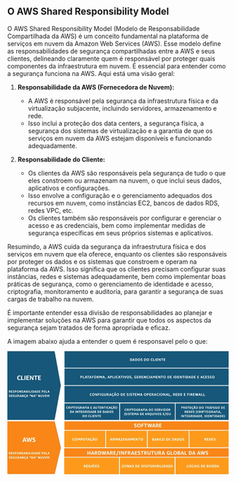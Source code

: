 ## O AWS Shared Responsibility Model

O AWS Shared Responsibility Model (Modelo de Responsabilidade Compartilhada da AWS) é um conceito fundamental na plataforma de serviços em nuvem da Amazon Web Services (AWS). Esse modelo define as responsabilidades de segurança compartilhadas entre a AWS e seus clientes, delineando claramente quem é responsável por proteger quais componentes da infraestrutura em nuvem. É essencial para entender como a segurança funciona na AWS. Aqui está uma visão geral:

1. **Responsabilidade da AWS (Fornecedora de Nuvem):**
   - A AWS é responsável pela segurança da infraestrutura física e da virtualização subjacente, incluindo servidores, armazenamento e rede.
   - Isso inclui a proteção dos data centers, a segurança física, a segurança dos sistemas de virtualização e a garantia de que os serviços em nuvem da AWS estejam disponíveis e funcionando adequadamente.

2. **Responsabilidade do Cliente:**
   - Os clientes da AWS são responsáveis pela segurança de tudo o que eles constroem ou armazenam na nuvem, o que inclui seus dados, aplicativos e configurações.
   - Isso envolve a configuração e o gerenciamento adequados dos recursos em nuvem, como instâncias EC2, bancos de dados RDS, redes VPC, etc.
   - Os clientes também são responsáveis por configurar e gerenciar o acesso e as credenciais, bem como implementar medidas de segurança específicas em seus próprios sistemas e aplicativos.

Resumindo, a AWS cuida da segurança da infraestrutura física e dos serviços em nuvem que ela oferece, enquanto os clientes são responsáveis por proteger os dados e os sistemas que constroem e operam na plataforma da AWS. Isso significa que os clientes precisam configurar suas instâncias, redes e sistemas adequadamente, bem como implementar boas práticas de segurança, como o gerenciamento de identidade e acesso, criptografia, monitoramento e auditoria, para garantir a segurança de suas cargas de trabalho na nuvem.

É importante entender essa divisão de responsabilidades ao planejar e implementar soluções na AWS para garantir que todos os aspectos da segurança sejam tratados de forma apropriada e eficaz.

A imagem abaixo ajuda a entender o quem é responsavel pelo o que:

![Responsabilidades Cliente/AWS](https://github.com/CarlosRyan07/Programa-Bolsas-CompassUOL/blob/main/Sprint_5/Exam_Practitioner/img/Captura%20de%20tela%202023-10-08%20162404.png)